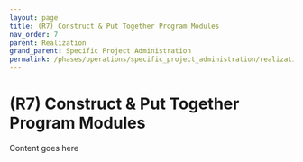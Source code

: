 ```yaml
---
layout: page
title: (R7) Construct & Put Together Program Modules
nav_order: 7
parent: Realization
grand_parent: Specific Project Administration
permalink: /phases/operations/specific_project_administration/realization/r7/
---
```


# (R7) Construct & Put Together Program Modules
Content goes here